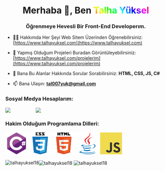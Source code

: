 <h1 align="center">Merhaba 👋, Ben <span style="background: linear-gradient(in hsl longer hue 45deg, red 0 0);   -webkit-background-clip: text; -webkit-text-fill-color: transparent;">Talha Yüksel</span></h1>
<h3 align="center">Öğrenmeye Hevesli Bir Front-End Developerım.</h3>

- 👨‍💻 Hakkımda Her Şeyi Web Sitem Üzerinden Öğrenebilirsiniz: [https://www.talhayuksel.com](https://www.talhayuksel.com)

- 📝 Yapmış Olduğum Projeleri Buradan Görüntüleyebilirsiniz: [https://www.talhayuksel.com/projelerim](https://www.talhayuksel.com/projelerim)

- 💬 Bana Bu Alanlar Hakkında Sorular Sorabilirsiniz: **HTML, CSS, JS, C#**

- 📫 Bana Ulaşın: **tal007yuk@gmail.com**

<h3 align="left">Sosyal Medya Hesaplarım:</h3>
<p align="left">
<a style="color: transparent;" href="https://linkedin.com/in/talhayuksel" target="blank"><img align="center" src="https://raw.githubusercontent.com/rahuldkjain/github-profile-readme-generator/master/src/images/icons/Social/linked-in-alt.svg" alt="talhayuksel" height="70" width="70" /></a>
<a style="color: transparent;" href="https://discord.gg/jYpasru5Qt" target="blank"><img align="center" src="https://raw.githubusercontent.com/rahuldkjain/github-profile-readme-generator/master/src/images/icons/Social/discord.svg" alt="talhayuksel" height="80" width="80" /></a>
</p>

<h3 align="left">Hakim Olduğum Programlama Dilleri:</h3>
<p align="left"> <img src="https://raw.githubusercontent.com/devicons/devicon/master/icons/csharp/csharp-original.svg" alt="csharp" width="70" height="70"/> <img src="https://raw.githubusercontent.com/devicons/devicon/master/icons/css3/css3-original-wordmark.svg" alt="css3" width="70" height="70"/>  <img src="https://raw.githubusercontent.com/devicons/devicon/master/icons/html5/html5-original-wordmark.svg" alt="html5" width="70" height="70"/>  <img src="https://raw.githubusercontent.com/devicons/devicon/master/icons/java/java-original.svg" alt="java" width="70" height="70"/>  <img src="https://raw.githubusercontent.com/devicons/devicon/master/icons/javascript/javascript-original.svg" alt="javascript" width="70" height="70"/> </p>


<div>
  <img align="left" src="https://github-readme-stats.vercel.app/api/top-langs?username=talhayuksel18&show_icons=true&theme=dark&locale=tr&layout=compact" alt="talhayuksel18" />
  <img align="center" src="https://github-readme-stats.vercel.app/api?username=talhayuksel18&show_icons=true&theme=dark&locale=tr" alt="talhayuksel18" />
  <img align="center" src="https://github-readme-streak-stats.herokuapp.com/?user=talhayuksel18&theme=dark" alt="talhayuksel18" />
</div>
